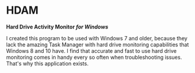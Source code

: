 # HDAM
**Hard Drive Activity Monitor _for Windows_**

I created this program to be used with Windows 7 and older, because they lack the amazing Task Manager with hard drive monitoring capabilities that Windows 8 and 10 have. I find that accurate and fast to use hard drive monitoring comes in handy every so often when troubleshooting issues. That's why this application exists.
